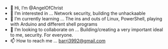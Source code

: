 - 👋 Hi, I’m @AngelOfChrist
- 👀 I’m interested in ... Network security, building the unhackaable
- 🌱 I’m currently learning ... The ins and outs of Linux, PowerShell, playing with Arduino and different shell programs
- 💞️ I’m looking to collaborate on ... Building/creating a very important ideal to me, security. For everyone. 
- 📫 How to reach me ...
barrj3992@gmail.com
<!---
AngelOfChrist/AngelOfChrist is a ✨ special ✨ repository because its `README.md` (this file) appears on your GitHub profile.
You can click the Preview link to take a look at your changes.
--->
